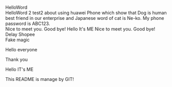 HelloWord  
HelloWord 2
test2 about using huawei Phone which show that Dog is human best friend in our enterprise and Japanese word of cat is Ne-ko.
My phone password is ABC123.  
Nice to meet you. Good bye!
  Hello It's ME
Nice to meet you. Good bye!  
Delay Shopee  
Fake magic


Hello everyone





Thank you







Hello IT's ME  

This README is manage by GIT!